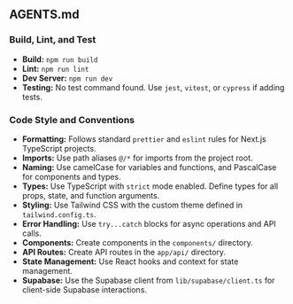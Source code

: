 ## AGENTS.md

### Build, Lint, and Test

- **Build:** `npm run build`
- **Lint:** `npm run lint`
- **Dev Server:** `npm run dev`
- **Testing:** No test command found. Use `jest`, `vitest`, or `cypress` if adding tests.

### Code Style and Conventions

- **Formatting:** Follows standard `prettier` and `eslint` rules for Next.js TypeScript projects.
- **Imports:** Use path aliases `@/*` for imports from the project root.
- **Naming:** Use camelCase for variables and functions, and PascalCase for components and types.
- **Types:** Use TypeScript with `strict` mode enabled. Define types for all props, state, and function arguments.
- **Styling:** Use Tailwind CSS with the custom theme defined in `tailwind.config.ts`.
- **Error Handling:** Use `try...catch` blocks for async operations and API calls.
- **Components:** Create components in the `components/` directory.
- **API Routes:** Create API routes in the `app/api/` directory.
- **State Management:** Use React hooks and context for state management.
- **Supabase:** Use the Supabase client from `lib/supabase/client.ts` for client-side Supabase interactions.
